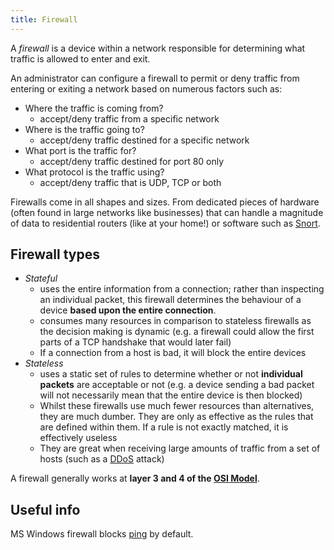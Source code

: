 ```yaml
---
title: Firewall
---
```


A _firewall_ is a device within a network responsible for determining what traffic is allowed to enter and exit.

An administrator can configure a firewall to permit or deny traffic from entering or exiting a network based on numerous factors such as:

- Where the traffic is coming from?
  - accept/deny traffic from a specific network
- Where is the traffic going to?
  - accept/deny traffic destined for a specific network
- What port is the traffic for?
  - accept/deny traffic destined for port 80 only
- What protocol is the traffic using?
  - accept/deny traffic that is UDP, TCP or both

Firewalls come in all shapes and sizes. From dedicated pieces of hardware (often found in large networks like businesses) that can handle a magnitude of data to residential routers (like at your home!) or software such as [Snort](https://www.snort.org/).

## Firewall types

- _Stateful_
  - uses the entire information from a connection; rather than inspecting an individual packet, this firewall determines the behaviour of a device **based upon the entire connection**.
  - consumes many resources in comparison to stateless firewalls as the decision making is dynamic (e.g. a firewall could allow the first parts of a TCP handshake that would later fail)
  - If a connection from a host is bad, it will block the entire devices
- _Stateless_
  - uses a static set of rules to determine whether or not **individual packets** are acceptable or not (e.g. a device sending a bad packet will not necessarily mean that the entire device is then blocked)
  - Whilst these firewalls use much fewer resources than alternatives, they are much dumber. They are only as effective as the rules that are defined within them. If a rule is not exactly matched, it is effectively useless
  - They are great when receiving large amounts of traffic from a set of hosts (such as a [DDoS](/private/cybersec/attack%20types/DDoS) attack)

A firewall generally works at **layer 3 and 4 of the [OSI Model](/private/cybersec/networking/OSI%20Model)**.

## Useful info

MS Windows firewall blocks [ping](/knowledge/offsec/tools/ping.md) by default.
